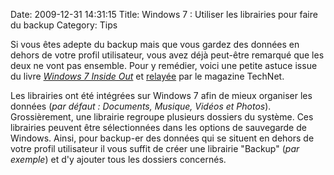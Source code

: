 Date: 2009-12-31 14:31:15
Title: Windows 7 : Utiliser les librairies pour faire du backup
Category: Tips

Si vous êtes adepte du backup mais que vous gardez des données en dehors de votre profil utilisateur, vous avez déjà peut-être remarqué que les deux ne vont pas ensemble. Pour y remédier, voici une petite astuce issue du livre [_Windows 7 Inside Out_](http://www.microsoft.com/learning/en/us/book.aspx?ID=13487) et [relayée](http://technet.microsoft.com/fr-fr/magazine/ee851686%28en-us%29.aspx) par le magazine TechNet.

Les librairies ont été intégrées sur Windows 7 afin de mieux organiser les données (_par défaut : Documents, Musique, Vidéos et Photos_). Grossièrement, une librairie regroupe plusieurs dossiers du système. Ces librairies peuvent être sélectionnées dans les options de sauvegarde de Windows. Ainsi, pour backup-er des données qui se situent en dehors de votre profil utilisateur il vous suffit de créer une librairie "Backup" (_par exemple_) et d'y ajouter tous les dossiers concernés.
